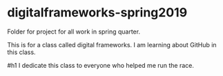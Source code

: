 # digitalframeworks-spring2019
Folder for project for all work in spring quarter.

This is for a class called digital frameworks. I am learning about GitHub in this class. 

#h1 I dedicate this class to everyone who helped me run the race.
